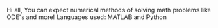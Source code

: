 Hi all,
You can expect numerical methods of solving math problems like ODE's and more!
Languages used: MATLAB and Python
